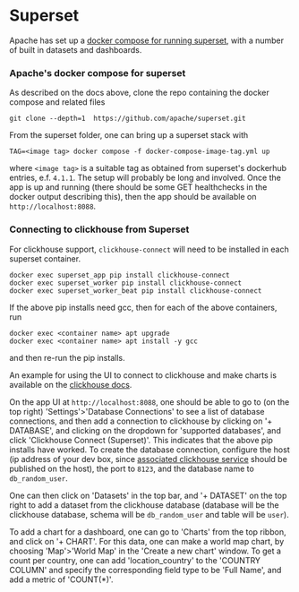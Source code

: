 # Superset

Apache has set up a [docker compose for running superset](https://superset.apache.org/docs/installation/installing-superset-using-docker-compose/), with a number of built in datasets and dashboards.

### Apache's docker compose for superset

As described on the docs above, clone the repo containing the docker compose and related files
```
git clone --depth=1  https://github.com/apache/superset.git
```

From the superset folder, one can bring up a superset stack with
```
TAG=<image tag> docker compose -f docker-compose-image-tag.yml up
```
where `<image tag>` is a suitable tag as obtained from superset's dockerhub entries, e.f. `4.1.1`. The setup will probably be long and involved. Once the app is up and running (there should be some GET healthchecks in the docker output describing this), then the app should be available on `http://localhost:8088`.

### Connecting to clickhouse from Superset

For clickhouse support, `clickhouse-connect` will need to be installed in each superset container.
```
docker exec superset_app pip install clickhouse-connect
docker exec superset_worker pip install clickhouse-connect
docker exec superset_worker_beat pip install clickhouse-connect
```

If the above pip installs need gcc, then for each of the above containers, run
```
docker exec <container name> apt upgrade
docker exec <container name> apt install -y gcc
```
and then re-run the pip installs.

An example for using the UI to connect to clickhouse and make charts is available on the [clickhouse docs](https://clickhouse.com/docs/en/integrations/superset).

On the app UI at `http://localhost:8088`, one should be able to go to (on the top right) 'Settings'>'Database Connections' to see a list of database connections, and then add a connection to clickhouse by clicking on '+ DATABASE', and clicking on the dropdown for 'supported databases', and click 'Clickhouse Connect (Superset)'. This indicates that the above pip installs have worked. To create the database connection, configure the host (ip address of your dev box, since [associated clickhouse service](../../docker-compose.yml) should be published on the host), the port to `8123`, and the database name to `db_random_user`.

One can then click on 'Datasets' in the top bar, and '+ DATASET' on the top right to add a dataset from the clickhouse database (database will be the clickhouse database, schema will be `db_random_user` and table will be `user`).

To add a chart for a dashboard, one can go to 'Charts' from the top ribbon, and click on '+ CHART'. For this data, one can make a world map chart, by choosing 'Map'>'World Map' in the 'Create a new chart' window. To get a count per country, one can add 'location_country' to the 'COUNTRY COLUMN' and specify the corresponding field type to be 'Full Name', and add a metric of 'COUNT(*)'.
